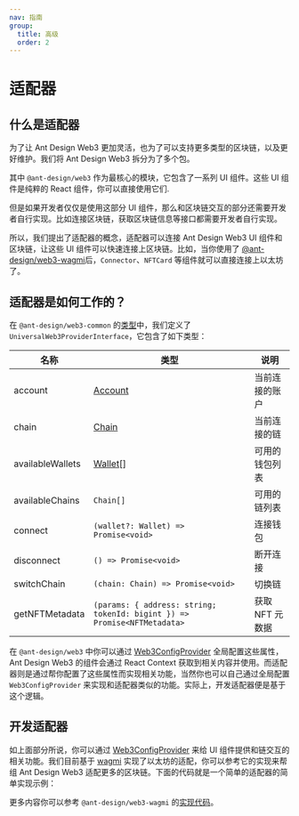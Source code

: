 ```yaml
---
nav: 指南
group:
  title: 高级
  order: 2
---
```


# 适配器

## 什么是适配器

为了让 Ant Design Web3 更加灵活，也为了可以支持更多类型的区块链，以及更好维护。我们将 Ant Design Web3 拆分为了多个包。

其中 `@ant-design/web3` 作为最核心的模块，它包含了一系列 UI 组件。这些 UI 组件是纯粹的 React 组件，你可以直接使用它们.

但是如果开发者仅仅是使用这部分 UI 组件，那么和区块链交互的部分还需要开发者自行实现。比如连接区块链，获取区块链信息等接口都需要开发者自行实现。

所以，我们提出了适配器的概念，适配器可以连接 Ant Design Web3 UI 组件和区块链，让这些 UI 组件可以快速连接上区块链。比如，当你使用了 [@ant-design/web3-wagmi](../../packages/web3/src/wagmi/index.zh-CN.md)后，`Connector`、`NFTCard` 等组件就可以直接连接上以太坊了。

## 适配器是如何工作的？

在 `@ant-design/web3-common` 的[类型](https://github.com/ant-design/ant-design-web3/blob/main/packages/common/src/types.ts)中，我们定义了 `UniversalWeb3ProviderInterface`，它包含了如下类型：

| 名称 | 类型 | 说明 |
| --- | --- | --- |
| account | [Account](../../packages/web3/src/types/index.zh-CN.md#account) | 当前连接的账户 |
| chain | [Chain](../../packages/web3/src/types/index.zh-CN.md#chain) | 当前连接的链 |
| availableWallets | [Wallet](../../packages/web3/src/types/index.zh-CN.md#wallet)\[\] | 可用的钱包列表 |
| availableChains | `Chain[]` | 可用的链列表 |
| connect | `(wallet?: Wallet) => Promise<void>` | 连接钱包 |
| disconnect | `() => Promise<void>` | 断开连接 |
| switchChain | `(chain: Chain) => Promise<void>` | 切换链 |
| getNFTMetadata | `(params: { address: string; tokenId: bigint }) => Promise<NFTMetadata>` | 获取 NFT 元数据 |

在 `@ant-design/web3` 中你可以通过 [Web3ConfigProvider](../../packages/web3/src/web3-config-provider/index/zh-CN.md) 全局配置这些属性，Ant Design Web3 的组件会通过 React Context 获取到相关内容并使用。而适配器则是通过帮你配置了这些属性而实现相关功能，当然你也可以自己通过全局配置 `Web3ConfigProvider` 来实现和适配器类似的功能。实际上，开发适配器便是基于这个逻辑。

## 开发适配器

如上面部分所说，你可以通过 [Web3ConfigProvider](../../packages/web3/src/web3-config-provider/index/zh-CN.md) 来给 UI 组件提供和链交互的相关功能。我们目前基于 [wagmi](https://wagmi.sh/) 实现了以太坊的适配，你可以参考它的实现来帮组 Ant Design Web3 适配更多的区块链。下面的代码就是一个简单的适配器的简单实现示例：

<code src="./demos/adapter.tsx"></code>

更多内容你可以参考 `@ant-design/web3-wagmi` 的[实现代码](https://github.com/ant-design/ant-design-web3/tree/main/packages/wagmi)。
